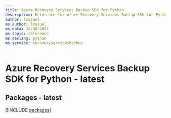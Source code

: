 ```yaml
---
title: Azure Recovery Services Backup SDK for Python
description: Reference for Azure Recovery Services Backup SDK for Python
author: lmazuel
ms.author: lmazuel
ms.data: 12/30/2022
ms.topic: reference
ms.devlang: python
ms.service: recoveryservicesbackup
---
```

# Azure Recovery Services Backup SDK for Python - latest
## Packages - latest
[!INCLUDE [packages](recovery-services-backup-index.md)]